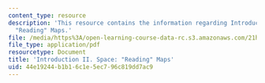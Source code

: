 ```yaml
---
content_type: resource
description: 'This resource contains the information regarding Introduction II. Space:
  "Reading" Maps.'
file: /media/https%3A/open-learning-course-data-rc.s3.amazonaws.com/21h-009-the-world-1400-present-spring-2014/44e19244b1b16c1e5ec796c819dd7ac9_MIT21H_009S14_Lec_2.pdf
file_type: application/pdf
resourcetype: Document
title: 'Introduction II. Space: "Reading" Maps'
uid: 44e19244-b1b1-6c1e-5ec7-96c819dd7ac9
---
```

